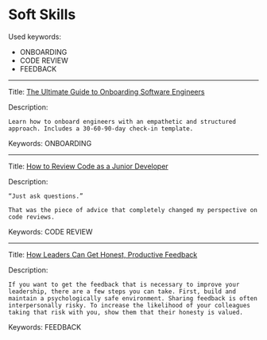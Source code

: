 # Soft Skills

Used keywords:
* ONBOARDING
* CODE REVIEW
* FEEDBACK

<hr/>

Title: [The Ultimate Guide to Onboarding Software Engineers]([https://leadership.garden/onboarding-engineers/])

Description:
```
Learn how to onboard engineers with an empathetic and structured approach. Includes a 30-60-90-day check-in template.
```

Keywords: ONBOARDING

<hr/>

Title: [How to Review Code as a Junior Developer]([https://medium.com/pinterest-engineering/how-to-review-code-as-a-junior-developer-10ffb7846958])

Description:
```
“Just ask questions.”

That was the piece of advice that completely changed my perspective on code reviews.
```

Keywords: CODE REVIEW

<hr/>

Title: [How Leaders Can Get Honest, Productive Feedback]([https://hbr.org/2019/01/how-leaders-can-get-honest-productive-feedback])

Description:
```
If you want to get the feedback that is necessary to improve your leadership, there are a few steps you can take. First, build and maintain a psychologically safe environment. Sharing feedback is often interpersonally risky. To increase the likelihood of your colleagues taking that risk with you, show them that their honesty is valued. 
```

Keywords: FEEDBACK
